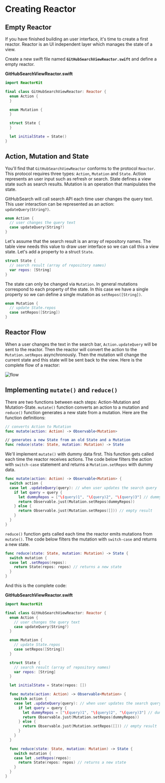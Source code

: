 # Creating Reactor

## Empty Reactor

If you have finished building an user interface, it's time to create a first reactor. Reactor is an UI independent layer which manages the state of a view.

Create a new swift file named **`GitHubSearchViewReactor.swift`** and define a empty reactor.

**GitHubSearchViewReactor.swift**

```swift
import ReactorKit

final class GitHubSearchViewReactor: Reactor {
  enum Action {
  }

  enum Mutation {
  }

  struct State {
  }

  let initialState = State()
}
```

## Action, Mutation and State

You'll find that `GitHubSearchViewReactor` conforms to the protocol `Reactor`. This protocol requires three types: `Action`, `Mutation` and `State`. Action represents an user input such as refresh or search. State defines a view state such as search results. Mutation is an operation that manipulates the state.

GitHubSearch will call search API each time user changes the query text. This user interaction can be represented as an action: `updateQuery(String?)`.

```swift
enum Action {
  // user changes the query text
  case updateQuery(String?)
}
```

Let's assume that the search result is an array of repository names. The table view needs this value to draw user interface so we can call this a view state. Let's add a property to a struct `State`.

```swift
struct State {
  // search result (array of repository names)
  var repos: [String]
}
```

The state can only be changed via `Mutation`. In general mutations correspond to each property of the state. In this case we have a single property so we can define a single mutation as `setRepos([String])`.

```swift
enum Mutation {
  // update State.repos
  case setRepos([String])
}
```

## Reactor Flow

When a user changes the text in the search bar, `Action.updateQuery` will be sent to the reactor. Then the reactor will convert the action to the `Mutation.setRepos` asynchronously. Then the mutation will change the current state and this state will be sent back to the view. Here is the complete flow of a reactor:

![flow](https://cloud.githubusercontent.com/assets/931655/25098066/2de21a28-23e2-11e7-8a41-d33d199dd951.png)

## Implementing `mutate()` and `reduce()`

There are two functions between each steps: Action-Mutation and Mutation-State. `mutate()` function converts an action to a mutation and `reduce()` function generates a new state from a mutation. Here are the function definitions:

```swift
// converts Action to Mutation
func mutate(action: Action) -> Observable<Mutation>

// generates a new State from an old State and a Mutation
func reduce(state: State, mutation: Mutation) -> State
```

We'll implement `mutate()` with dummy data first. This function gets called each time the reactor receives actions. The code below filters the action with `switch-case` statement and returns a `Mutation.setRepos` with dummy data.

```swift
func mutate(action: Action) -> Observable<Mutation> {
  switch action {
  case let .updateQuery(query): // when user updates the search query
    if let query = query {
      let dummyRepos = ["\(query)1", "\(query)2", "\(query)3"] // dummy result
      return Observable.just(Mutation.setRepos(dummyRepos))
    } else {
      return Observable.just(Mutation.setRepos([])) // empty result
    }
  }
}
```

`reduce()` function gets called each time the reactor emits mutations from `mutate()`. The code below filters the mutation with `switch-case` and returns a new state.

```swift
func reduce(state: State, mutation: Mutation) -> State {
  switch mutation {
  case let .setRepos(repos):
    return State(repos: repos) // returns a new state
  }
}
```

And this is the complete code:

**GitHubSearchViewReactor.swift**

```swift
import ReactorKit

final class GitHubSearchViewReactor: Reactor {
  enum Action {
    // user changes the query text
    case updateQuery(String?)
  }

  enum Mutation {
    // update State.repos
    case setRepos([String])
  }

  struct State {
    // search result (array of repository names)
    var repos: [String]
  }

  let initialState = State(repos: [])

  func mutate(action: Action) -> Observable<Mutation> {
    switch action {
    case let .updateQuery(query): // when user updates the search query
      if let query = query {
        let dummyRepos = ["\(query)1", "\(query)2", "\(query)3"] // dummy result
        return Observable.just(Mutation.setRepos(dummyRepos))
      } else {
        return Observable.just(Mutation.setRepos([])) // empty result
      }
    }
  }

  func reduce(state: State, mutation: Mutation) -> State {
    switch mutation {
    case let .setRepos(repos):
      return State(repos: repos) // returns a new state
    }
  }
}
```
